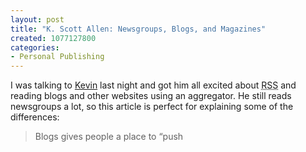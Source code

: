 ```yaml
--- 
layout: post
title: "K. Scott Allen: Newsgroups, Blogs, and Magazines"
created: 1077127800
categories: 
- Personal Publishing
---
```

<p>I was talking to <a href="http://blog.haggaret.com" title="Kevin Haggerty's Blog">Kevin</a> last night and got him all excited about <acronym title="Really Simple Syndication">RSS</acronym> and reading blogs and other websites using an aggregator. He still reads newsgroups a lot, so this article is perfect for explaining some of the differences:</p>

<blockquote>
<p>Blogs gives people a place to “push
